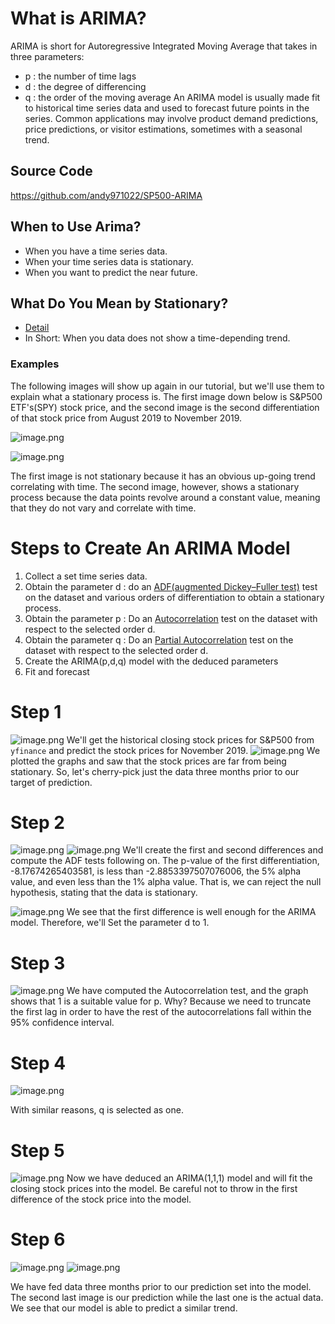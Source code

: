# What is ARIMA?
ARIMA is short for Autoregressive Integrated Moving Average that takes in three parameters:
- p : the number of time lags
- d : the degree of differencing
- q : the order of the moving average
An ARIMA model is usually made fit to historical time series data and used to forecast future points in the series. Common applications may involve product demand predictions, price predictions, or visitor estimations, sometimes with a seasonal trend.

## Source Code
[https://github.com/andy971022/SP500-ARIMA
](https://github.com/andy971022/SP500-ARIMA
)
## When to Use Arima?
- When you have a time series data.
- When your time series data is stationary.
- When you want to predict the near future.

## What Do You Mean by Stationary?
- [Detail](https://en.wikipedia.org/wiki/Stationary_process)
- In Short: When you data does not show a time-depending trend.

### Examples

The following images will show up again in our tutorial, but we'll use them to explain what a stationary process is. The first image down below is S&P500 ETF's(SPY) stock price, and the second image is the second differentiation of that stock price from August 2019 to November 2019. 

![image.png](https://qiita-image-store.s3.ap-northeast-1.amazonaws.com/0/503314/fc06d69e-c4b0-98b5-c4ee-e55c7c9460be.png)

![image.png](https://qiita-image-store.s3.ap-northeast-1.amazonaws.com/0/503314/60aec030-54ee-5e6c-931d-fefcf056ccde.png)

The first image is not stationary because it has an obvious up-going trend correlating with time. The second image, however, shows a stationary process because the data points revolve around a constant value, meaning that they do not vary and correlate with time.

# Steps to Create An ARIMA Model
1. Collect a set time series data.
2. Obtain the parameter d : do an [ADF(augmented Dickey–Fuller test)](https://en.wikipedia.org/wiki/Augmented_Dickey%E2%80%93Fuller_test) test on the dataset and various orders of differentiation to obtain a stationary process.
3. Obtain the parameter p : Do an [Autocorrelation](https://en.wikipedia.org/wiki/Autocorrelation#:~:text=Autocorrelation%2C%20also%20known%20as%20serial,the%20time%20lag%20between%20them.) test on the dataset with respect to the selected order d. 
4. Obtain the parameter q : Do an [Partial Autocorrelation](https://en.wikipedia.org/wiki/Partial_autocorrelation_function#:~:text=In%20time%20series%20analysis%2C%20the,not%20control%20for%20other%20lags.) test on the dataset with respect to the selected order d. 
5. Create the ARIMA(p,d,q) model with the deduced parameters
6. Fit and forecast


# Step 1
![image.png](https://qiita-image-store.s3.ap-northeast-1.amazonaws.com/0/503314/2085dfcb-3d54-59ab-2266-a16e6262c33e.png)
We'll get the historical closing stock prices for S&P500 from `yfinance` and predict the stock prices for November 2019.
![image.png](https://qiita-image-store.s3.ap-northeast-1.amazonaws.com/0/503314/9804b368-8b3e-7933-1feb-117fc5086d5d.png)
We plotted the graphs and saw that the stock prices are far from being stationary.
So, let's cherry-pick just the data three months prior to our target of prediction.

# Step 2
![image.png](https://qiita-image-store.s3.ap-northeast-1.amazonaws.com/0/503314/be22485c-98c0-8ed1-6349-9e7fab2d65b7.png)
![image.png](https://qiita-image-store.s3.ap-northeast-1.amazonaws.com/0/503314/c9fdcb06-0560-8252-6409-1c9b01f99c42.png)
We'll create the first and second differences and compute the ADF tests following on.
The p-value of the first differentiation, -8.17674265403581, is less than -2.8853397507076006, the 5% alpha value, and even less than the 1% alpha value. That is, we can reject the null hypothesis, stating that the data is stationary.

![image.png](https://qiita-image-store.s3.ap-northeast-1.amazonaws.com/0/503314/40e8cf40-bd76-bd47-e459-28ab5ecdd7cd.png)
We see that the first difference is well enough for the ARIMA model. Therefore, we'll Set the parameter d to 1.

# Step 3
![image.png](https://qiita-image-store.s3.ap-northeast-1.amazonaws.com/0/503314/940a4932-45a3-1590-01c1-1973d278859d.png)
We have computed the Autocorrelation test, and the graph shows that 1 is a suitable value for p. Why? Because we need to truncate the first lag in order to have the rest of the autocorrelations fall within the 95% confidence interval.

# Step 4
![image.png](https://qiita-image-store.s3.ap-northeast-1.amazonaws.com/0/503314/1927271d-c3b7-81b2-b34a-7d326a9deea5.png)

With similar reasons, q is selected as one.

# Step 5
![image.png](https://qiita-image-store.s3.ap-northeast-1.amazonaws.com/0/503314/8d552f41-88da-e05e-9088-d360c39c977a.png)
Now we have deduced an ARIMA(1,1,1) model and will fit the closing stock prices into the model. Be careful not to throw in the first difference of the stock price into the model.

# Step 6
![image.png](https://qiita-image-store.s3.ap-northeast-1.amazonaws.com/0/503314/7b67b470-1f74-02e3-7e6e-034f18a11007.png)
![image.png](https://qiita-image-store.s3.ap-northeast-1.amazonaws.com/0/503314/808fc723-01ba-7b95-021a-146ba07a15a9.png)

We have fed data three months prior to our prediction set into the model. The second last image is our prediction while the last one is the actual data. We see that our model is able to predict a similar trend.
